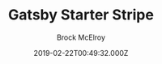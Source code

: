 ---
title: Gatsby Starter Stripe
github: https://github.com/brxck/gatsby-starter-stripe
demo: https://gatsby-starter-stripe.netlify.app/
author: Brock McElroy
ssg:
  - Gatsby
cms:
  - Markdown
date: 2019-02-22T00:49:32.000Z
description: ' 🛒 A starter storefront with Gatsby, Stripe, & Netlify Functions.'
draft: true
publish_date: '2019-02-22T00:49:32Z'
update_date: '2021-04-21T18:21:57Z'
github_star: 107
github_fork: 43
---